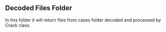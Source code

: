## Decoded Files Folder

In this folder it will return files from cases folder decoded and processed by Crack class.  